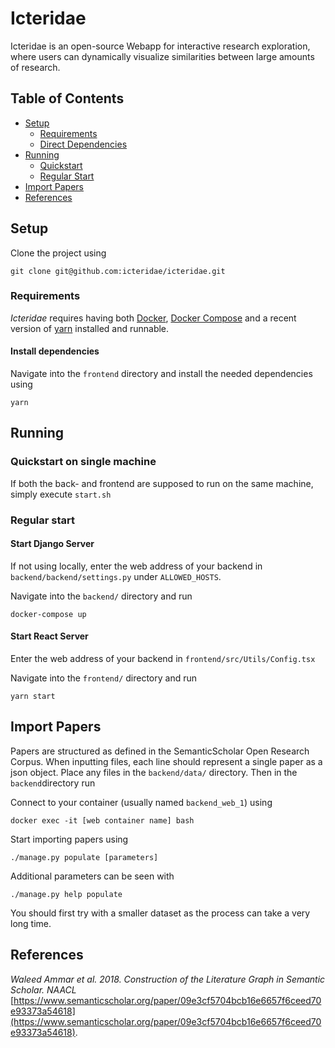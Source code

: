 

# Icteridae

Icteridae is an open-source Webapp for interactive research exploration, where users can dynamically visualize similarities between large amounts of research.

## Table of Contents

 - [Setup](#setup)
	 - [Requirements](#requirements)
	 - [Direct Dependencies](#install-dependencies)
 - [Running](#running)
	 - [Quickstart](#quickstart-on-single-machine)
	 - [Regular Start](#regular-start)
 - [Import Papers](#import-papers)
 - [References](#references)

## Setup

Clone the project using

    git clone git@github.com:icteridae/icteridae.git

### Requirements

*Icteridae* requires having both [Docker](https://www.docker.com/get-started), [Docker Compose](https://docs.docker.com/compose/) and a recent version of [yarn](https://yarnpkg.com/) installed and runnable.


#### Install dependencies
  
Navigate into the `frontend` directory and install the needed dependencies using

    yarn


## Running

### Quickstart on single machine
If both the back- and frontend are supposed to run on the same machine, simply execute `start.sh`

### Regular start

#### Start Django Server
If not using locally, enter the web address of your backend in `backend/backend/settings.py` under `ALLOWED_HOSTS`.

Navigate into the `backend/` directory and run

    docker-compose up


#### Start React Server

Enter the web address of your backend in `frontend/src/Utils/Config.tsx`

Navigate into the `frontend/` directory and run

    yarn start

## Import Papers

Papers are structured as defined in the SemanticScholar Open Research Corpus. When inputting files, each line should represent a single paper as a json object. Place any files in the `backend/data/` directory. Then in the `backend`directory run

Connect to your container (usually named `backend_web_1`) using

    docker exec -it [web container name] bash

Start importing papers using 

    ./manage.py populate [parameters]

Additional parameters can be seen with 

    ./manage.py help populate

You should first try with a smaller dataset as the process can take a very long time.

## References

_Waleed Ammar et al. 2018. Construction of the Literature Graph in Semantic Scholar. NAACL_  
[https://www.semanticscholar.org/paper/09e3cf5704bcb16e6657f6ceed70e93373a54618](https://www.semanticscholar.org/paper/09e3cf5704bcb16e6657f6ceed70e93373a54618).

